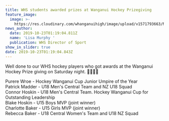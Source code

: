 ```yaml
---
title: WHS students awarded prizes at Wanganui Hockey Prizegiving
feature_image:
  image: >-
    https://res.cloudinary.com/whanganuihigh/image/upload/v1571793663/News/WU_Hockey_prizegiving.MUL.jpg
news_author:
  date: 2019-10-23T01:19:04.811Z
  name: 'Lisa Murphy '
  publication: WHS Director of Sport
show_in_slider: true
date: 2019-10-23T01:19:04.843Z
---
```

Well done to our WHS hockey players who got awards at the Wanganui Hockey Prize giving on Saturday night. 💚🏑🏑💛

Purere Wroe - Hockey Wanganui Cup Junior Umpire of the Year  
Patrick Madder - U18 Men's Central Team and NZ U18 Squad  
Connor Hoskin - U18 Men's Central Team. Hockey Wanganui Cup for Outstanding Leadership  
Blake Hoskin - U15 Boys MVP (joint winner)  
Charlotte Baker - U15 Girls MVP (joint winner)  
Rebecca Baker - U18 Central Women's Team and U18 NZ Squad
